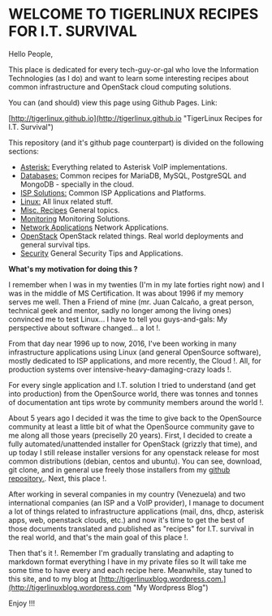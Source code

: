 # WELCOME TO TIGERLINUX RECIPES FOR I.T. SURVIVAL

Hello People,

This place is dedicated for every tech-guy-or-gal who love the Information Technologies (as I do) and want to learn some interesting recipes about common infrastructure and OpenStack cloud computing solutions.

You can (and should) view this page using Github Pages. Link:

[http://tigerlinux.github.io](http://tigerlinux.github.io "TigerLinux Recipes for I.T. Survival")

This repository (and it's github page counterpart) is divided on the following sections:

* [Asterisk:](http://tigerlinux.github.io/recipes/asterisk/index.html) Everything related to Asterisk VoIP implementations.
* [Databases:](http://tigerlinux.github.io/recipes/databases/index.html) Common recipes for MariaDB, MySQL, PostgreSQL and MongoDB - specially in the cloud.
* [ISP Solutions:](http://tigerlinux.github.io/recipes/ispapps/index.html) Common ISP Applications and Platforms.
* [Linux:](http://tigerlinux.github.io/recipes/linux/index.html) All linux related stuff.
* [Misc. Recipes](http://tigerlinux.github.io/recipes/misc/index.html) General topics.
* [Monitoring](http://tigerlinux.github.io/recipes/monitoring/index.html) Monitoring Solutions.
* [Network Applications](http://tigerlinux.github.io/recipes/networkapps/index.html) Network Applications.
* [OpenStack](http://tigerlinux.github.io/recipes/openstack/index.html) OpenStack related things. Real world deployments and general survival tips.
* [Security](http://tigerlinux.github.io/recipes/security/index.html) General Security Tips and Applications.

**What's my motivation for doing this ?**

I remember when I was in my twenties (I'm in my late forties right now) and I was in the middle of MS Certification. It was about 1996 if my memory serves me well. Then a Friend of mine (mr. Juan Calcaño, a great person, technical geek and mentor, sadly no longer among the living ones) convinced me to test Linux... I have to tell you guys-and-gals: My perspective about software changed... a lot !.

From that day near 1996 up to now, 2016, I've been working in many infrastructure applications using Linux (and general OpenSource software), mostly dedicated to ISP applications, and more recently, the Cloud !. All, for production systems over intensive-heavy-damaging-crazy loads !.

For every single application and I.T. solution I tried to understand (and get into production) from the OpenSource world, there was tonnes and tonnes of documentation ant tips wrote by community members around the world !.

About 5 years ago I decided it was the time to give back to the OpenSource community at least a little bit of what the OpenSource community gave to me along all those years (preciselly 20 years). First, I decided to create a fully automated/unattended installer for OpenStack (grizzly that time), and up today I still release installer versions for any openstack release for most common distributions (debian, centos and ubuntu). You can see, download, git clone, and in general use freely those installers from my [github repository.](https://github.com/tigerlinux). Next, this place !.

After working in several companies in my country (Venezuela) and two international companies (an ISP and a VoIP provider), I manage to document a lot of things related to infrastructure applications (mail, dns, dhcp, asterisk apps, web, openstack clouds, etc.) and now it's time to get the best of those documents translated and published as "recipes" for I.T. survival in the real world, and that's the main goal of this place !.

Then that's it !. Remember I'm gradually translating and adapting to markdown format everything I have in my private files so It will take me some time to have every and each recipe here. Meanwhile, stay tuned to this site, and to my blog at [http://tigerlinuxblog.wordpress.com.](http://tigerlinuxblog.wordpress.com "My Wordpress Blog")

Enjoy !!!
